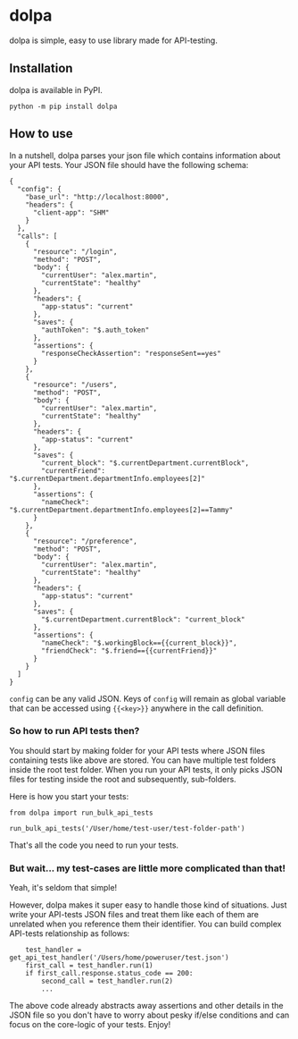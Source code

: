 # dolpa

dolpa is simple, easy to use library made for API-testing.

## Installation

dolpa is available in PyPI.

`python -m pip install dolpa`

## How to use
In a nutshell, dolpa parses your json file which contains
information about your API tests. Your JSON file should
have the following schema:

```
{
  "config": {
    "base_url": "http://localhost:8000",
    "headers": {
      "client-app": "SHM"
    }
  },
  "calls": [
    {
      "resource": "/login",
      "method": "POST",
      "body": {
        "currentUser": "alex.martin",
        "currentState": "healthy"
      },
      "headers": {
        "app-status": "current"
      },
      "saves": {
        "authToken": "$.auth_token"
      },
      "assertions": {
        "responseCheckAssertion": "responseSent==yes"
      }
    },
    {
      "resource": "/users",
      "method": "POST",
      "body": {
        "currentUser": "alex.martin",
        "currentState": "healthy"
      },
      "headers": {
        "app-status": "current"
      },
      "saves": {
        "current_block": "$.currentDepartment.currentBlock",
        "currentFriend": "$.currentDepartment.departmentInfo.employees[2]"
      },
      "assertions": {
        "nameCheck": "$.currentDepartment.departmentInfo.employees[2]==Tammy"
      }
    },
    {
      "resource": "/preference",
      "method": "POST",
      "body": {
        "currentUser": "alex.martin",
        "currentState": "healthy"
      },
      "headers": {
        "app-status": "current"
      },
      "saves": {
        "$.currentDepartment.currentBlock": "current_block"
      },
      "assertions": {
        "nameCheck": "$.workingBlock=={{current_block}}",
        "friendCheck": "$.friend=={{currentFriend}}"
      }
    }
  ]
}
```

`config` can be any valid JSON. Keys of `config` will remain as
global variable that can be accessed using `{{<key>}}` anywhere
in the call definition.

### So how to run API tests then?

You should start by making folder for your API tests where JSON files
containing tests like above are stored. You can have multiple test folders inside
the root test folder. When you run your API tests, it only picks JSON files
for testing inside the root and subsequently, sub-folders.

Here is how you start your tests:
```
from dolpa import run_bulk_api_tests

run_bulk_api_tests('/User/home/test-user/test-folder-path')
```
That's all the code you need to run your tests. 

### But wait... my test-cases are little more complicated than that!

Yeah, it's seldom that simple! 

However, dolpa makes it super easy to handle those kind of situations. Just write your API-tests
JSON files and treat them like each of them are unrelated when you reference them their identifier. You
can build complex API-tests relationship as follows:
```
    test_handler = get_api_test_handler('/Users/home/poweruser/test.json')
    first_call = test_handler.run(1)
    if first_call.response.status_code == 200:
        second_call = test_handler.run(2)
        ...
```
The above code already abstracts away assertions and other details in the JSON file so you don't have
to worry about pesky if/else conditions and can focus on the core-logic of your tests.
Enjoy!